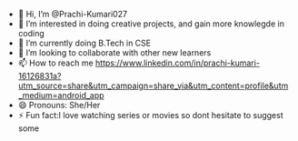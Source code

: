 - 👋 Hi, I’m @Prachi-Kumari027
- 👀 I’m interested in doing creative projects, and gain more knowlegde in coding 
- 🌱 I’m currently doing B.Tech in CSE
- 💞️ I’m looking to collaborate with other new learners
- 📫 How to reach me https://www.linkedin.com/in/prachi-kumari-16126831a?utm_source=share&utm_campaign=share_via&utm_content=profile&utm_medium=android_app
- 😄 Pronouns: She/Her
- ⚡ Fun fact:I love watching series or movies so dont hesitate to suggest some

<!---
Prachi-Kumari027/Prachi-Kumari027 is a ✨ special ✨ repository because its `README.md` (this file) appears on your GitHub profile.
You can click the Preview link to take a look at your changes.
--->
